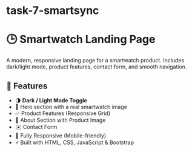 # task-7-smartsync
# 🕒 Smartwatch Landing Page

A modern, responsive landing page for a smartwatch product. Includes dark/light mode, product features, contact form, and smooth navigation.

## 🔧 Features

- 🌗 **Dark / Light Mode Toggle**
- 📱 Hero section with a real smartwatch image
- ✅ Product Features (Responsive Grid)
- 🧍 About Section with Product Image
- ✉️ Contact Form
- 📱 Fully Responsive (Mobile-friendly)
- ⚡ Built with HTML, CSS, JavaScript & Bootstrap


